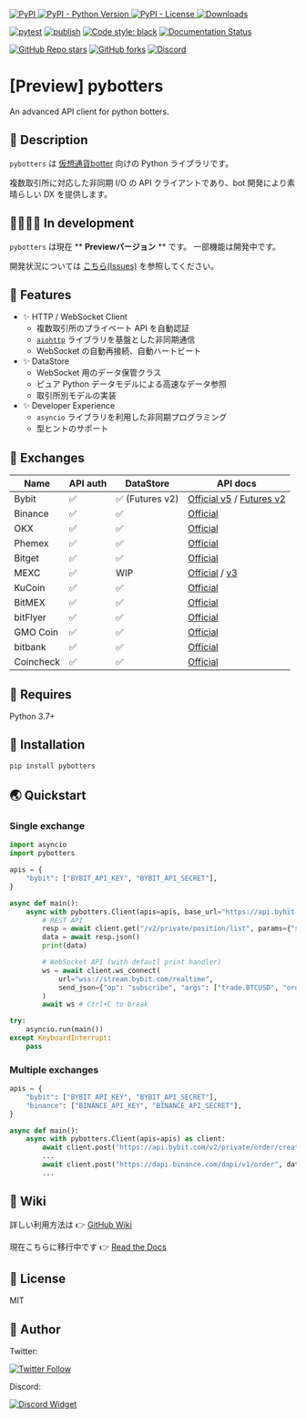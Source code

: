 [
  ![PyPI](https://img.shields.io/pypi/v/pybotters)
  ![PyPI - Python Version](https://img.shields.io/pypi/pyversions/pybotters)
  ![PyPI - License](https://img.shields.io/pypi/l/pybotters)
](https://pypi.org/project/pybotters/)
[![Downloads](https://static.pepy.tech/badge/pybotters)](https://pepy.tech/project/pybotters)

[![pytest](https://github.com/MtkN1/pybotters/actions/workflows/pytest.yml/badge.svg)](https://github.com/MtkN1/pybotters/actions/workflows/pytest.yml)
[![publish](https://github.com/MtkN1/pybotters/actions/workflows/publish.yml/badge.svg)](https://github.com/MtkN1/pybotters/actions/workflows/publish.yml)
[![Code style: black](https://img.shields.io/badge/code%20style-black-000000.svg)](https://github.com/psf/black)
[![Documentation Status](https://readthedocs.org/projects/pybotters/badge/?version=latest)](https://pybotters.readthedocs.io/ja/latest/?badge=latest)

[![GitHub Repo stars](https://img.shields.io/github/stars/MtkN1/pybotters?style=social)](https://github.com/MtkN1/pybotters/stargazers)
[![GitHub forks](https://img.shields.io/github/forks/MtkN1/pybotters?style=social)](https://github.com/MtkN1/pybotters/network/members)
[![Discord](https://img.shields.io/discord/832651305155297331?label=Discord&logo=discord&style=social)](https://discord.com/invite/CxuWSX9U69)


# [Preview] pybotters

An advanced API client for python botters.

## 📌 Description

`pybotters` は [仮想通貨botter](https://note.com/hht/n/n61e6ecefd059) 向けの Python ライブラリです。

複数取引所に対応した非同期 I/O の API クライアントであり、bot 開発により素晴らしい DX を提供します。

## 👩‍💻👨‍💻 In development

`pybotters` は現在 ** **Previewバージョン** ** です。
一部機能は開発中です。

開発状況については [こちら(Issues)](https://github.com/MtkN1/pybotters/issues) を参照してください。

## 🚀 Features

- ✨ HTTP / WebSocket Client
    - 複数取引所のプライベート API を自動認証
    - [`aiohttp`](https://docs.aiohttp.org/) ライブラリを基盤とした非同期通信
    - WebSocket の自動再接続、自動ハートビート
- ✨ DataStore
    - WebSocket 用のデータ保管クラス
    - ピュア Python データモデルによる高速なデータ参照
    - 取引所別モデルの実装
- ✨ Developer Experience
    - `asyncio` ライブラリを利用した非同期プログラミング
    - 型ヒントのサポート

## 🏦 Exchanges

| Name | API auth | DataStore | API docs |
| --- | --- | --- | --- |
| Bybit | ✅ | ✅ (Futures v2) | [Official v5](https://bybit-exchange.github.io/docs/v5/intro) / [Futures v2](https://bybit-exchange.github.io/docs-legacy/futuresV2/inverse/) |
| Binance | ✅ | ✅ | [Official](https://binance-docs.github.io/apidocs/spot/en/) |
| OKX | ✅ | ✅ | [Official](https://www.okx.com/docs-v5/en/) |
| Phemex | ✅ | ✅ | [Official](https://phemex-docs.github.io/) |
| Bitget | ✅ | ✅ | [Official](https://bitgetlimited.github.io/apidoc/en/mix/) |
| MEXC | ✅ | WIP | [Official](https://mxcdevelop.github.io/APIDoc/) / [v3](https://mxcdevelop.github.io/apidocs/spot_v3_en/) |
| KuCoin | ✅ | ✅ | [Official](https://docs.kucoin.com/) |
| BitMEX | ✅ | ✅ | [Official](https://www.bitmex.com/app/apiOverview) |
| bitFlyer | ✅ | ✅ | [Official](https://lightning.bitflyer.com/docs) |
| GMO Coin | ✅ | ✅ | [Official](https://api.coin.z.com/docs/) |
| bitbank | ✅ | ✅ | [Official](https://docs.bitbank.cc/) |
| Coincheck | ✅ | ✅ | [Official](https://coincheck.com/documents/exchange/api) |

## 🐍 Requires

Python 3.7+

## 🔧 Installation

```sh
pip install pybotters
```

## 🌏 Quickstart

### Single exchange

```python
import asyncio
import pybotters

apis = {
    "bybit": ["BYBIT_API_KEY", "BYBIT_API_SECRET"],
}

async def main():
    async with pybotters.Client(apis=apis, base_url="https://api.bybit.com") as client:
        # REST API
        resp = await client.get("/v2/private/position/list", params={"symbol": "BTCUSD"})
        data = await resp.json()
        print(data)

        # WebSocket API (with defautl print handler)
        ws = await client.ws_connect(
            url="wss://stream.bybit.com/realtime",
            send_json={"op": "subscribe", "args": ["trade.BTCUSD", "order", "position"]},
        )
        await ws # Ctrl+C to break

try:
    asyncio.run(main())
except KeyboardInterrupt:
    pass
```

### Multiple exchanges

```python
apis = {
    "bybit": ["BYBIT_API_KEY", "BYBIT_API_SECRET"],
    "binance": ["BINANCE_API_KEY", "BINANCE_API_SECRET"],
}

async def main():
    async with pybotters.Client(apis=apis) as client:
        await client.post("https://api.bybit.com/v2/private/order/create", data={"symbol": "BTCUSD", ...: ...})
        ...
        await client.post("https://dapi.binance.com/dapi/v1/order", data={"symbol": "BTCUSD_PERP", ...: ...})
        ...
```

## 📖 Wiki

詳しい利用方法は 👉 [GitHub Wiki](https://github.com/MtkN1/pybotters/wiki)

現在こちらに移行中です 👉 [Read the Docs](https://pybotters.readthedocs.io/ja/latest/)

## 🗽 License

MIT

## 💖 Author

Twitter:

[![Twitter Follow](https://img.shields.io/twitter/follow/MtkN1XBt?style=social)](https://twitter.com/MtkN1XBt)

Discord:

[![Discord Widget](https://discord.com/api/guilds/832651305155297331/widget.png?style=banner2)](https://discord.com/invite/CxuWSX9U69)
